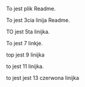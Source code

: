 To jest plik Readme.

To jest 3cia linija Readme.

TO jest 5ta linijka.

To jest 7 linkje.

top jest 9 linijka

to jest 11 linijka.

to jest jest 13 czerwona linijka